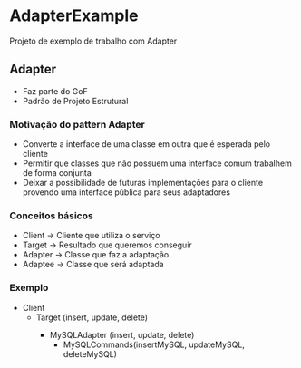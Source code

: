 # AdapterExample
Projeto de exemplo de trabalho com Adapter

## Adapter
- Faz parte do GoF
- Padrão de Projeto Estrutural

### Motivação do pattern Adapter
- Converte a interface de uma classe em outra que é esperada pelo cliente
- Permitir que classes que não possuem uma interface comum trabalhem de forma conjunta
- Deixar a possibilidade de futuras implementações para o cliente provendo uma interface pública para seus adaptadores

### Conceitos básicos
- Client -> Cliente que utiliza o serviço
- Target -> Resultado que queremos conseguir
- Adapter -> Classe que faz a adaptação 
- Adaptee -> Classe que será adaptada

### Exemplo
- Client  
  - Target <interface> (insert, update, delete) 
    - MySQLAdapter (insert, update, delete)
      - MySQLCommands(insertMySQL, updateMySQL, deleteMySQL)
